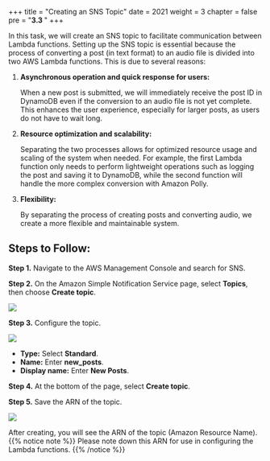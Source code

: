 +++
title = "Creating an SNS Topic"
date = 2021
weight = 3
chapter = false
pre = "<b>3.3 </b>"
+++

In this task, we will create an SNS topic to facilitate communication between Lambda functions. Setting up the SNS topic is essential because the process of converting a post (in text format) to an audio file is divided into two AWS Lambda functions. This is due to several reasons:

1. **Asynchronous operation and quick response for users:**

   When a new post is submitted, we will immediately receive the post ID in DynamoDB even if the conversion to an audio file is not yet complete. This enhances the user experience, especially for larger posts, as users do not have to wait long.

2. **Resource optimization and scalability:**

   Separating the two processes allows for optimized resource usage and scaling of the system when needed. For example, the first Lambda function only needs to perform lightweight operations such as logging the post and saving it to DynamoDB, while the second function will handle the more complex conversion with Amazon Polly.

3. **Flexibility:**

   By separating the process of creating posts and converting audio, we create a more flexible and maintainable system.

## Steps to Follow:

**Step 1.** Navigate to the AWS Management Console and search for SNS.

**Step 2.** On the Amazon Simple Notification Service page, select **Topics**, then choose **Create topic**.

![](/images/Aspose.Words.e13c2680-26b7-4f33-be2e-ef4ed39807a7.013.png)

**Step 3.** Configure the topic.

![](/images/Aspose.Words.e13c2680-26b7-4f33-be2e-ef4ed39807a7.014.png)

- **Type:** Select **Standard**.
- **Name:** Enter **new_posts**.
- **Display name:** Enter **New Posts**.

**Step 4.** At the bottom of the page, select **Create topic**.

**Step 5.** Save the ARN of the topic.

![](/images/Aspose.Words.e13c2680-26b7-4f33-be2e-ef4ed39807a7.015.png)

After creating, you will see the ARN of the topic (Amazon Resource Name).
{{% notice note %}}
Please note down this ARN for use in configuring the Lambda functions.
{{% /notice %}}
